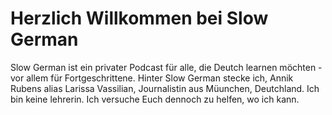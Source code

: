 # Herzlich Willkommen bei Slow German 
Slow German ist ein privater Podcast für alle, die Deutch learnen möchten - vor allem für Fortgeschrittene. Hinter Slow German stecke ich, Annik Rubens alias Larissa Vassilian, Journalistin aus Müunchen, Deutchland. Ich bin keine lehrerin. Ich versuche Euch dennoch zu helfen, wo ich kann.
